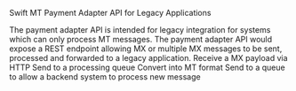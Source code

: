 Swift MT Payment Adapter API for Legacy Applications

The payment adapter API is intended for legacy integration for systems which can only process MT messages.  The payment adapter API would expose a REST endpoint allowing MX or multiple MX messages to be sent, processed and forwarded to a legacy application.
Receive a MX payload via HTTP
Send to a processing queue
Convert into MT format 
Send to a queue to allow a backend system to process new message
